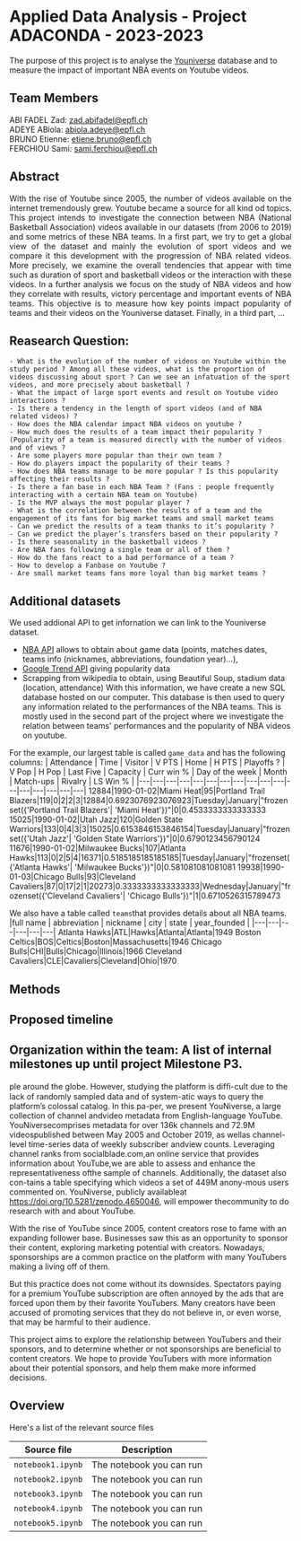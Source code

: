 # Applied Data Analysis - Project ADACONDA - 2023-2023

The purpose of this project is to analyse the [Youniverse](https://zenodo.org/record/4650046) database and to measure the impact of important NBA events on Youtube videos.


## Team Members
ABI FADEL Zad: zad.abifadel@epfl.ch <br/>
ADEYE ABiola: abiola.adeye@epfl.ch <br/>
BRUNO Etienne: etiene.bruno@epfl.ch <br/>
FERCHIOU Sami: sami.ferchiou@epfl.ch <br/>


## Abstract
<p align="justify">
With the rise of Youtube since 2005, the number of videos available on the internet tremendously grew. Youtube became a source for all kind od topics. This project intends to investigate the connection between NBA (National Basketball Association) videos available in our datasets (from 2006 to 2019) and some metrics of these NBA teams. In a first part, we try to get a global view of the dataset and mainly the evolution of sport videos and we compare it this development with the progression of NBA related videos. More precisely, we examine the overall tendencies that appear with time such as duration of sport and basketball videos or the interaction with these videos. In a further analysis we focus on the study of NBA videos and how they correlate with results, victory percentage and important events of NBA teams. This objective is to measure how key points impact popularity of teams and their videos on the Youniverse dataset. Finally, in a third part, ...
</p>


## Reasearch Question:
    - What is the evolution of the number of videos on Youtube within the study period ? Among all these videos, what is the proportion of videos discussing about sport ? Can we see an infatuation of the sport videos, and more precisely about basketball ?
    - What the impact of large sport events and result on Youtube video interactions ?
    - Is there a tendency in the length of sport videos (and of NBA related videos) ?
    - How does the NBA calendar impact NBA videos on youtube ?
    - How much does the results of a team impact their popularity ? (Popularity of a team is measured directly with the number of videos and of views ?
    - Are some players more popular than their own team ? 
    - How do players impact the popularity of their teams ?
    - How does NBA teams manage to be more popular ? Is this popularity affecting their results ? 
    - Is there a fan base in each NBA Team ? (Fans : people frequently interacting with a certain NBA team on Youtube) 
    - Is the MVP always the most popular player ? 
    - What is the correlation between the results of a team and the engagement of its fans for big market teams and small market teams 
    - Can we predict the results of a team thanks to it’s popularity ?
    - Can we predict the player’s transfers based on their popularity ?
    - Is there seasonality in the basketball videos ?
    - Are NBA fans following a single team or all of them ?
    - How do the fans react to a bad performance of a team ? 
    - How to develop a Fanbase on Youtube ? 
    - Are small market teams fans more loyal than big market teams ? 


## Additional datasets
We used addional API to get infornation we can link to the Youniverse dataset.
  - [NBA API](https://pypi.org/project/nba-api/) allows to obtain about game data (points, matches dates, teams info (nicknames, abbreviations, foundation year)...),
  - [Google Trend API](https://pypi.org/project/pytrends/) giving popularity data
  - Scrapping from wikipedia to obtain, using Beautiful Soup, stadium data (location, attendance)
With this information, we have create a new SQL database hosted on our computer. This database is then used to query any information related to the performances of the NBA teams. This is mostly used in the second part of the project where we investigate the relation between teams' performances and the popularity of NBA videos on youtube.

For the example, our largest table is called `game_data` and has the following columns:
| Attendance | Time | Visitor | V PTS | Home | H PTS | Playoffs ? | V Pop | H Pop | Last Five | Capacity | Curr win % | Day of the week | Month | Match-ups | Rivalry | LS Win % |
|---|---|---|---|---|---|---|---|---|---|---|---|---|---|---|---|---|
12884|1990-01-02|Miami Heat|95|Portland Trail Blazers|119|0|2|2|3|12884|0.6923076923076923|Tuesday|January|"frozenset({'Portland Trail Blazers'| 'Miami Heat'})"|0|0.4533333333333333
15025|1990-01-02|Utah Jazz|120|Golden State Warriors|133|0|4|3|3|15025|0.6153846153846154|Tuesday|January|"frozenset({'Utah Jazz'| 'Golden State Warriors'})"|0|0.6790123456790124
11676|1990-01-02|Milwaukee Bucks|107|Atlanta Hawks|113|0|2|5|4|16371|0.5185185185185185|Tuesday|January|"frozenset({'Atlanta Hawks'| 'Milwaukee Bucks'})"|0|0.581081081081081
19938|1990-01-03|Chicago Bulls|93|Cleveland Cavaliers|87|0|17|2|1|20273|0.3333333333333333|Wednesday|January|"frozenset({'Cleveland Cavaliers'| 'Chicago Bulls'})"|1|0.6710526315789473

We also have a table called `teams`that provides details about all NBA teams.
|full name | abbreviation | nickname | city | state | year_founded |
|---|---|---|---|---|---|
Atlanta Hawks|ATL|Hawks|Atlanta|Atlanta|1949
Boston Celtics|BOS|Celtics|Boston|Massachusetts|1946
Chicago Bulls|CHI|Bulls|Chicago|Illinois|1966
Cleveland Cavaliers|CLE|Cavaliers|Cleveland|Ohio|1970


## Methods


## Proposed timeline


## Organization within the team: A list of internal milestones up until project Milestone P3.

ple around the globe. However, studying the platform is difﬁ-cult due to the lack of randomly sampled data and of system-atic ways to query the platform’s colossal catalog. In this pa-per, we present YouNiverse, a large collection of channel andvideo metadata from English-language YouTube. YouNiversecomprises metadata for over 136k channels and 72.9M videospublished between May 2005 and October 2019, as wellas channel-level time-series data of weekly subscriber andview counts. Leveraging channel ranks from socialblade.com,an online service that provides information about YouTube,we are able to assess and enhance the representativeness ofthe sample of channels. Additionally, the dataset also con-tains a table specifying which videos a set of 449M anony-mous users commented on. YouNiverse, publicly availableat https://doi.org/10.5281/zenodo.4650046, will empower thecommunity to do research with and about YouTube.

With the rise of YouTube since 2005, content creators rose to fame with an expanding follower base. Businesses saw this as an opportunity to sponsor their content, exploring marketing potential with creators. Nowadays, sponsorships are a common practice on the platform with many YouTubers making a living off of them.

But this practice does not come without its downsides. Spectators paying for a premium YouTube subscription are often annoyed by the ads that are forced upon them by their favorite YouTubers. Many creators have been accused of promoting services that they do not believe in, or even worse, that may be harmful to their audience.

This project aims to explore the relationship between YouTubers and their sponsors, and to determine whether or not sponsorships are beneficial to content creators. We hope to provide YouTubers with more information about their potential sponsors, and help them make more informed decisions.


## Overview
Here's a list of the relevant source files 

|Source file | Description|
|---|---|
|`notebook1.ipynb`           | The notebook you can run |
|`notebook2.ipynb`           | The notebook you can run |
|`notebook3.ipynb`           | The notebook you can run |
|`notebook4.ipynb`           | The notebook you can run |
|`notebook5.ipynb`           | The notebook you can run |

